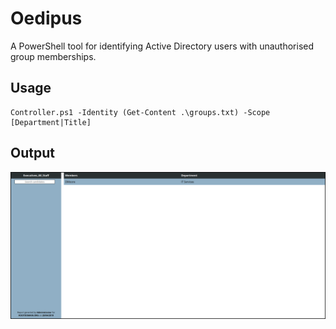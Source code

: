 # Oedipus
A PowerShell tool for identifying Active Directory users with unauthorised group memberships.

## Usage

```
Controller.ps1 -Identity (Get-Content .\groups.txt) -Scope [Department|Title]
```

## Output

![output](https://github.com/SpuriousKelpie/Oedipus/blob/master/output.png)
